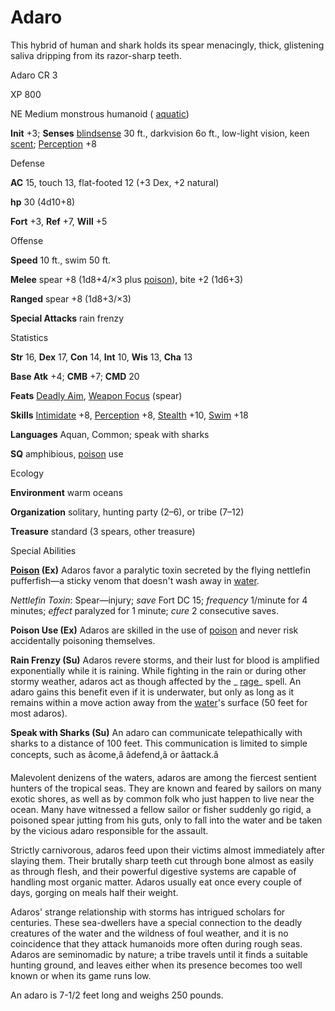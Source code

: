 # Adaro

This hybrid of human and shark holds its spear menacingly, thick, glistening saliva dripping from its razor-sharp teeth.

Adaro CR 3

XP 800

NE Medium monstrous humanoid ( [aquatic](/pathfinderRPG/prd/monsters/creatureTypes.html#_aquatic-subtype))

**Init** +3; **Senses** [blindsense](/pathfinderRPG/prd/monsters/universalMonsterRules.html#_blindsense) 30 ft., darkvision 6o ft., low-light vision, keen [scent](/pathfinderRPG/prd/monsters/universalMonsterRules.html#_scent); [Perception](/pathfinderRPG/prd/skills/perception.html#_perception) +8

Defense

**AC** 15, touch 13, flat-footed 12 (+3 Dex, +2 natural)

**hp** 30 (4d10+8)

**Fort** +3, **Ref** +7, **Will** +5

Offense

**Speed** 10 ft., swim 50 ft.

**Melee** spear +8 (1d8+4/×3 plus [poison](/pathfinderRPG/prd/monsters/universalMonsterRules.html#_poison-(ex-or-su))), bite +2 (1d6+3)

**Ranged** spear +8 (1d8+3/×3)

**Special Attacks** rain frenzy

Statistics

**Str** 16, **Dex** 17, **Con** 14, **Int** 10, **Wis** 13, **Cha** 13

**Base Atk** +4; **CMB** +7; **CMD** 20

**Feats** [Deadly Aim](/pathfinderRPG/prd/feats.html#_deadly-aim), [Weapon Focus](/pathfinderRPG/prd/feats.html#_weapon-focus) (spear)

**Skills** [Intimidate](/pathfinderRPG/prd/skills/intimidate.html#_intimidate) +8, [Perception](/pathfinderRPG/prd/skills/perception.html#_perception) +8, [Stealth](/pathfinderRPG/prd/skills/stealth.html#_stealth) +10, [Swim](/pathfinderRPG/prd/skills/swim.html#_swim) +18

**Languages** Aquan, Common; speak with sharks

**SQ** amphibious, [poison](/pathfinderRPG/prd/monsters/universalMonsterRules.html#_poison-(ex-or-su)) use

Ecology

**Environment** warm oceans

**Organization** solitary, hunting party (2–6), or tribe (7–12)

**Treasure** standard (3 spears, other treasure)

Special Abilities

**[Poison](/pathfinderRPG/prd/monsters/universalMonsterRules.html#_poison-(ex-or-su)) (Ex)** Adaros favor a paralytic toxin secreted by the flying nettlefin pufferfish—a sticky venom that doesn't wash away in [water](/pathfinderRPG/prd/monsters/creatureTypes.html#_water-subtype).

_Nettlefin Toxin_: Spear—injury; _save_ Fort DC 15; _frequency_ 1/minute for 4 minutes; _effect_ paralyzed for 1 minute; _cure_ 2 consecutive saves.

**Poison Use (Ex)** Adaros are skilled in the use of [poison](/pathfinderRPG/prd/monsters/universalMonsterRules.html#_poison-(ex-or-su)) and never risk accidentally poisoning themselves.

**Rain Frenzy (Su)** Adaros revere storms, and their lust for blood is amplified exponentially while it is raining. While fighting in the rain or during other stormy weather, adaros act as though affected by the _ [rage](/pathfinderRPG/prd/spells/rage.html#_rage)_ spell. An adaro gains this benefit even if it is underwater, but only as long as it remains within a move action away from the [water](/pathfinderRPG/prd/monsters/creatureTypes.html#_water-subtype)'s surface (50 feet for most adaros).

**Speak with Sharks (Su)** An adaro can communicate telepathically with sharks to a distance of 100 feet. This communication is limited to simple concepts, such as âcome,â âdefend,â or âattack.â

Malevolent denizens of the waters, adaros are among the fiercest sentient hunters of the tropical seas. They are known and feared by sailors on many exotic shores, as well as by common folk who just happen to live near the ocean. Many have witnessed a fellow sailor or fisher suddenly go rigid, a poisoned spear jutting from his guts, only to fall into the water and be taken by the vicious adaro responsible for the assault.

Strictly carnivorous, adaros feed upon their victims almost immediately after slaying them. Their brutally sharp teeth cut through bone almost as easily as through flesh, and their powerful digestive systems are capable of handling most organic matter. Adaros usually eat once every couple of days, gorging on meals half their weight.

Adaros' strange relationship with storms has intrigued scholars for centuries. These sea-dwellers have a special connection to the deadly creatures of the water and the wildness of foul weather, and it is no coincidence that they attack humanoids more often during rough seas. Adaros are seminomadic by nature; a tribe travels until it finds a suitable hunting ground, and leaves either when its presence becomes too well known or when its game runs low.

An adaro is 7-1/2 feet long and weighs 250 pounds.

